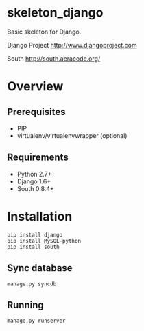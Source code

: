 skeleton_django
===============

Basic skeleton for Django.

Django Project
  http://www.djangoproject.com
 
South
  http://south.aeracode.org/
  
Overview
========


Prerequisites
-----------

* PIP
* virtualenv/virtualenvwrapper (optional)


Requirements
-----------

* Python 2.7+
* Django 1.6+
* South 0.8.4+

Installation
============
    
    pip install django
    pip install MySQL-python
    pip install south

Sync database
-----------

    manage.py syncdb
    
Running
-----------

    manage.py runserver

